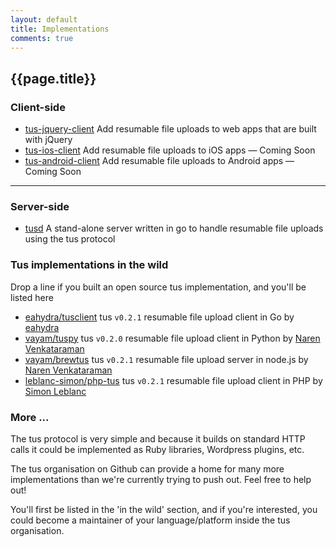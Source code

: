 ```yaml
---
layout: default
title: Implementations
comments: true
---
```


## {{page.title}}


### Client-side

- [tus-jquery-client](https://github.com/tus/tus-jquery-client)
Add resumable file uploads to web apps that are built with jQuery
- [tus-ios-client](https://github.com/tus/tus-ios-client)
Add resumable file uploads to iOS apps <span class="muted">&mdash; Coming Soon</span>
- [tus-android-client](https://github.com/tus/tus-android-client)
Add resumable file uploads to Android apps <span class="muted">&mdash; Coming Soon</span>

<hr />

### Server-side

- [tusd](https://github.com/tus/tusd)
A stand-alone server written in go to handle resumable file uploads
using the tus protocol

### Tus implementations in the wild

Drop a line if you built an open source tus implementation, and you'll be listed here

- [eahydra/tusclient](https://github.com/eahydra/tusclient)
tus `v0.2.1` resumable file upload client in Go
by [eahydra](https://github.com/eahydra)
- [vayam/tuspy](https://github.com/vayam/tuspy)
tus `v0.2.0` resumable file upload client in Python
by [Naren Venkataraman](https://github.com/vayam)
- [vayam/brewtus](https://github.com/vayam/brewtus)
tus `v0.2.1` resumable file upload server in node.js
by [Naren Venkataraman](https://github.com/vayam)
- [leblanc-simon/php-tus](https://github.com/leblanc-simon/php-tus)
tus `v0.2.1` resumable file upload client in PHP
by [Simon Leblanc](https://github.com/leblanc-simon)

### More ...

The tus protocol is very simple and because it builds on standard HTTP calls it
could be implemented as Ruby libraries, Wordpress plugins, etc.

The tus organisation on Github can provide a home for many more implementations
than we're currently trying to push out. Feel free to help out!

You'll first be listed in the 'in the wild' section, and if you're interested, you could
become a maintainer of your language/platform inside the tus organisation.
